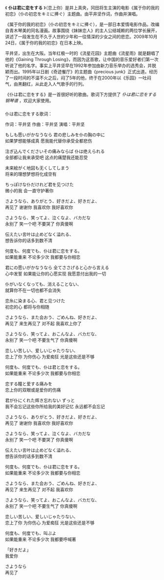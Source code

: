 

《 **仆は君に恋をする** 》（恋上你）是井上真央，冈田将生主演的电影《属于你的我的初恋》（仆の初恋をキミに捧ぐ）主题曲。由平井坚作词，作曲并演唱。  
  
《属于你的我的初恋》（仆の初恋をキミに捧ぐ），是一部日本爱情电影作品。改编自青木琴美的同名漫画。故事围绕《妹妹恋人》的主人公结城赖的两位学长展开，讲述了一段发生在不久于人世的少年和一往情深的少女之间的悲恋。2009年10月24日，《属于你的我的初恋》在日本上映。  
  
平井坚，出生在大阪。当年红极一时的《流星花园》主题曲《流星雨》就是翻唱了他的《Gaining Through
Losing》，而因为这首歌，让中国的音乐爱好者们第一次听说了他的名字。事实上平井坚早在1992年参加由新力音乐举办的选秀会，并脱颖而出。1995年以日剧《奇迹餐厅》的主题曲《precious
junk》正式出道。经历了一段时间的不温不火之后，闷了5年的他，终于在2000年以《乐园》一吐闷气，由黑翻红，从此走入人气歌手的行列。  
  
《仆は君に恋をする》是一首很好听的歌曲。歌词下方提供了 _仆は君に恋をする钢琴谱_ ，欢迎大家使用。

###  
仆は君に恋をする歌词：

作词：平井坚 作曲：平井坚 演唱：平井坚

  
もしも愿いがかなうなら 君の悲しみを仆の胸の中に  
如果梦想能够成真 愿我能代替你承受全都悲伤

注ぎ込んでくださいその痛みならば 仆は绝えられる  
全部都让我来承受吧 这点的痛楚我还能忍受

未来絵がく地図も无くしてしまう  
将来的理想梦想将化成空有

ちっぽけな仆だけれど君を见つけた  
微小的我 会一直守护著你

さようなら、ありがとう、好きだよ、好きだよ、  
再见了 谢谢你 我喜欢你 我好喜欢你

さようなら、笑ってよ、泣くなよ、バカだな  
永别了 笑一个吧 不要哭了 你真傻啊

伝えたい言叶は止めどなく溢れる、  
想告诉你的话多到数不清

何度も、何度でも、仆は君に恋をする。  
如果能重来 不论多少次 我都要与你相恋

君にの愿いがかなうなら 全てささげると心から言える  
心中发誓 如果能让你的心愿实现 我愿意付出我的一切

仆がいなくなっても、消えることない、  
就算你不在一切也都不会消失

恋糸に染まる心、君と见つけた  
初恋的心 都将与你相随

さようなら、また会おう、ごめんね、好きだよ、  
再见了 来生再见了 对不起 我喜欢上你了

さようなら、笑ってよ、おこんなよ、バカだな、  
永别了 笑一个吧 不要生气了 你真傻啊

恋しい苦しい、爱しいじゃたりない、  
恋上了你 为你伤心 为爱痴狂 光是这些还是不够

何度も、何度でも、仆は君と恋をする。  
如果能重来 不论多少次 我都要与你相恋

恋する瞳と爱する痛みを  
恋上你的双眼或是爱你的伤痛

君が仆にくれた辉き忘れない ずっと  
我不会忘记这些你所给我的美好记忆 永远都不会忘记

さようなら、ありがとう、好きだよ、好きだよ、  
再见了 谢谢你 我喜欢你 我好喜欢你

さようなら、笑ってよ、泣くなよ、バカだな  
永别了 笑一个吧 不要哭了 你真傻啊

伝えたい言叶は止めどなく溢れる、  
想告诉你的话多到数不清

何度も、何度でも、仆は君に恋をする。  
如果能重来 不论多少次 我都要与你相恋

さようなら、また会おう、ごめんね、好きだよ、  
再见了 来生再见了 对不起 我喜欢你

さようなら、笑ってよ、おこんなよ、バカだな、  
永别了 笑一个吧 不要生气了 你真傻啊

恋しい苦しい、爱しいじゃたりない、  
恋上了你 为你伤心 为爱痴狂 光是这些还是不够

何度も、何度でも、叫ぶよ  
如果能重来 不论多少次 我都要呼喊著

「好きだよ」  
我爱你

さようなら  
再见了

